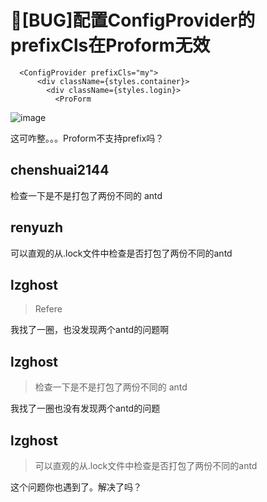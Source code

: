 # 🐛[BUG]配置ConfigProvider的prefixCls在Proform无效

```
  <ConfigProvider prefixCls="my">
      <div className={styles.container}>
        <div className={styles.login}>
          <ProForm
```

![image](https://user-images.githubusercontent.com/32201961/116863449-e67c8b80-ac38-11eb-8fd0-5e879916658d.png)

这可咋整。。。Proform不支持prefix吗？

## chenshuai2144

检查一下是不是打包了两份不同的 antd

## renyuzh

可以直观的从.lock文件中检查是否打包了两份不同的antd

## lzghost

> Refere

我找了一圈，也没发现两个antd的问题啊

## lzghost

> 检查一下是不是打包了两份不同的 antd

我找了一圈也没有发现两个antd的问题

## lzghost

> 可以直观的从.lock文件中检查是否打包了两份不同的antd

这个问题你也遇到了。解决了吗？

